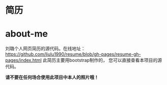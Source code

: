 
# 简历
about-me
========

刘璐个人网页简历的源代码。在线地址：https://github.com/liulu1990/resume/blob/gh-pages/resume-gh-pages/index.html
此简历主要用bootstrap制作的，
您可以直接查看本项目的源代码。

**请不要在任何场合使用此项目中本人的照片哦！**


